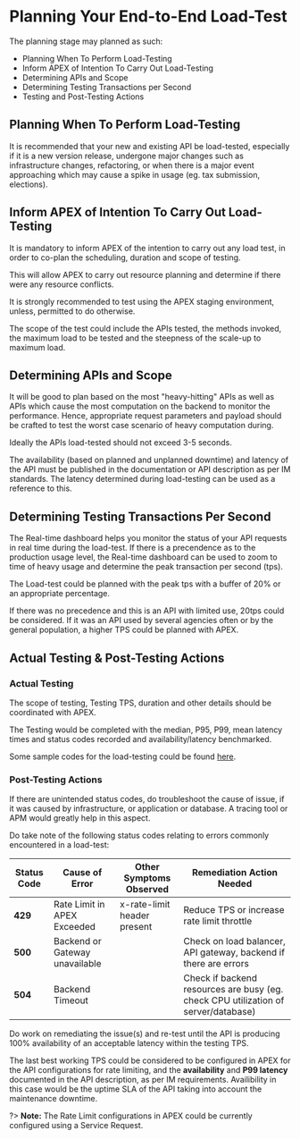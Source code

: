 # Planning Your End-to-End Load-Test

The planning stage may planned as such:

- Planning When To Perform Load-Testing
- Inform APEX of Intention To Carry Out Load-Testing
- Determining APIs and Scope
- Determining Testing Transactions per Second
- Testing and Post-Testing Actions

## Planning When To Perform Load-Testing

It is recommended that your new and existing API be load-tested, especially if it is a new version release, undergone major changes such as infrastructure changes, refactoring, or when there is a major event approaching which may cause a spike in usage (eg. tax submission, elections).

## Inform APEX of Intention To Carry Out Load-Testing

It is mandatory to inform APEX of the intention to carry out any load test, in order to co-plan the scheduling, duration and scope of testing.

This will allow APEX to carry out resource planning and determine if there were any resource conflicts.

It is strongly recommended to test using the APEX staging environment, unless, permitted to do otherwise.

The scope of the test could include the APIs tested, the methods invoked, the maximum load to be tested and the steepness of the scale-up to maximum load.

## Determining APIs and Scope

It will be good to plan based on the most "heavy-hitting" APIs as well as APIs which cause the most computation on the backend to monitor the performance. Hence, appropriate request parameters and payload should be crafted to test the worst case scenario of heavy computation during.

Ideally the APIs load-tested should not exceed 3-5 seconds.

The availability (based on planned and unplanned downtime) and latency of the API must be published in the documentation or API description as per IM standards.
The latency determined during load-testing can be used as a reference to this.

## Determining Testing Transactions Per Second

The Real-time dashboard helps you monitor the status of your API requests in real time during the load-test. If there is a precendence as to the production usage level, the Real-time dashboard can be used to zoom to time of heavy usage and determine the peak transaction per second (tps).

The Load-test could be planned with the peak tps with a buffer of 20% or an appropriate percentage.

If there was no precedence and this is an API with limited use, 20tps could be considered. If it was an API used by several agencies often or by the general population, a higher TPS could be planned with APEX.

## Actual Testing & Post-Testing Actions

### Actual Testing

The scope of testing, Testing TPS, duration and other details should be coordinated with APEX.

The Testing would be completed with the median, P95, P99, mean latency times and status codes recorded and availability/latency benchmarked.

Some sample codes for the load-testing could be found [here](/sections/load-testing/executing).

### Post-Testing Actions

If there are unintended status codes, do troubleshoot the cause of issue, if it was caused by infrastructure, or application or database. A tracing tool or APM would greatly help in this aspect.

Do take note of the following status codes relating to errors commonly encountered in a load-test:

| Status Code | Cause of Error                 | Other Symptoms Observed     | Remediation Action Needed                                                          |
| ----------- | ------------------------------ | --------------------------- | ---------------------------------------------------------------------------------- |
| **429**     | Rate Limit in APEX Exceeded    | x-rate-limit header present | Reduce TPS or increase rate limit throttle                                         |
| **500**     | Backend or Gateway unavailable |                             | Check on load balancer, API gateway, backend if there are errors                   |
| **504**     | Backend Timeout                |                             | Check if backend resources are busy (eg. check CPU utilization of server/database) |

Do work on remediating the issue(s) and re-test until the API is producing 100% availability of an acceptable latency within the testing TPS.

The last best working TPS could be considered to be configured in APEX for the API configurations for rate limiting, and the **availability** and **P99 latency** documented in the API description, as per IM requirements. Availibility in this case would be the uptime SLA of the API taking into account the maintenance downtime.

?> **Note:** The Rate Limit configurations in APEX could be currently configured using a Service Request.

